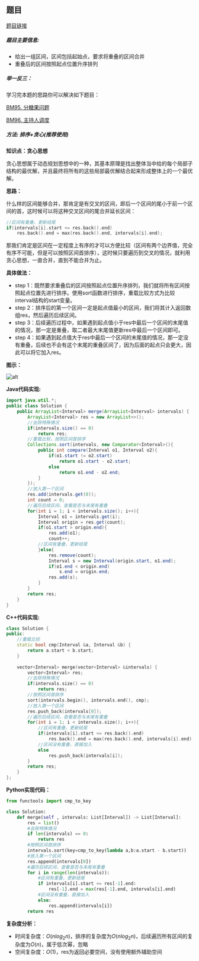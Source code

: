 ## 题目
[题目链接](https://www.nowcoder.com/practice/69f4e5b7ad284a478777cb2a17fb5e6a?tpId=196&tqId=691&sourceUrl=/exam/oj&channenl=wgithub&fromPut=wgithub)

##### 题目主要信息:

- 给出一组区间，区间包括起始点，要求将重叠的区间合并
- 重叠后的区间按照起点位置升序排列

##### 举一反三：

学习完本题的思路你可以解决如下题目：

[BM95. 分糖果问题](https://www.nowcoder.com/practice/76039109dd0b47e994c08d8319faa352?tpId=295&tqId=1008104)

[BM96. 主持人调度](https://www.nowcoder.com/practice/4edf6e6d01554870a12f218c94e8a299?tpId=295&tqId=1267319)


##### 方法: 排序+贪心(推荐使用)

**知识点：贪心思想**

贪心思想属于动态规划思想中的一种，其基本原理是找出整体当中给的每个局部子结构的最优解，并且最终将所有的这些局部最优解结合起来形成整体上的一个最优解。

**思路：**

什么样的区间能够合并，那肯定是有交叉的区间，即后一个区间的尾小于前一个区间的首，这时候可以将这种交叉区间的尾合并延长区间：
```cpp
//区间有重叠，更新结尾
if(intervals[i].start <= res.back().end) 
    res.back().end = max(res.back().end, intervals[i].end);
```

那我们肯定是区间在一定程度上有序的才可以方便比较（区间有两个边界值，完全有序不可能，但是可以按照区间首排序），这时候只要遍历到交叉的情况，就利用贪心思想，一直合并，直到不能合并为止。

**具体做法：**

- step 1：既然要求重叠后的区间按照起点位置升序排列，我们就将所有区间按照起点位置先进行排序。使用sort函数进行排序，重载比较方式为比较interval结构的start变量。
- step 2：排序后的第一个区间一定是起点值最小的区间，我们将其计入返回数组res，然后遍历后续区间。
- step 3：后续遍历过程中，如果遇到起点值小于res中最后一个区间的末尾值的情况，那一定是重叠，取二者最大末尾值更新res中最后一个区间即可。
- step 4：如果遇到起点值大于res中最后一个区间的末尾值的情况，那一定没有重叠，后续也不会有这个末尾的重叠区间了，因为后面的起点只会更大，因此可以将它加入res。

**图示：**

![alt](https://uploadfiles.nowcoder.com/images/20220205/397721558_1644065650879/F2925680FFBBBEAF9B4DE9E5A1765F9E)

**Java代码实现:**
```java
import java.util.*;
public class Solution {
    public ArrayList<Interval> merge(ArrayList<Interval> intervals) {
        ArrayList<Interval> res = new ArrayList<>();
        //去除特殊情况
        if(intervals.size() == 0) 
            return res;
        //重载比较，按照区间首排序
        Collections.sort(intervals, new Comparator<Interval>(){
            public int compare(Interval o1, Interval o2){
                if(o1.start != o2.start)
                    return o1.start - o2.start;
                else
                    return o1.end - o2.end;
            }
        }); 
        //放入第一个区间
        res.add(intervals.get(0)); 
        int count = 0;
        //遍历后续区间，查看是否与末尾有重叠
        for(int i = 1; i < intervals.size(); i++){
            Interval o1 = intervals.get(i);
            Interval origin = res.get(count);
            if(o1.start > origin.end){
                res.add(o1);
                count++;
            //区间有重叠，更新结尾
            }else{ 
                res.remove(count);
                Interval s = new Interval(origin.start, o1.end);
                if(o1.end < origin.end)
                    s.end = origin.end;
                res.add(s);
            }
        }
        return res;
    }
}
```
**C++代码实现:**
```cpp
class Solution {
public:
    //重载比较
    static bool cmp(Interval &a, Interval &b) { 
        return a.start < b.start;
    }
    
    vector<Interval> merge(vector<Interval> &intervals) {
        vector<Interval> res;
        //去除特殊情况
        if(intervals.size() == 0) 
            return res;
        //按照区间首排序
        sort(intervals.begin(), intervals.end(), cmp); 
        //放入第一个区间
        res.push_back(intervals[0]); 
        //遍历后续区间，查看是否与末尾有重叠
        for(int i = 1; i < intervals.size(); i++){ 
            //区间有重叠，更新结尾
            if(intervals[i].start <= res.back().end) 
                res.back().end = max(res.back().end, intervals[i].end);
            //区间没有重叠，直接加入
            else 
                res.push_back(intervals[i]);
        }
        return res;
    }
};
```

**Python实现代码：**
```python
from functools import cmp_to_key

class Solution:
    def merge(self , intervals: List[Interval]) -> List[Interval]:
        res = list()
        #去除特殊情况
        if len(intervals) == 0: 
            return res
        #按照区间首排序
        intervals.sort(key=cmp_to_key(lambda a,b:a.start - b.start))
        #放入第一个区间
        res.append(intervals[0]) 
        #遍历后续区间，查看是否与末尾有重叠
        for i in range(len(intervals)): 
            #区间有重叠，更新结尾
            if intervals[i].start <= res[-1].end: 
                res[-1].end = max(res[-1].end, intervals[i].end)
            #区间没有重叠，直接加入
            else: 
                res.append(intervals[i])
        return res


```
**复杂度分析：**

- 时间复杂度：$O(nlog_2n)$，排序的复杂度为$O(nlog_2n)$，后续遍历所有区间的复杂度为$O(n)$，属于低次幂，忽略
- 空间复杂度：$O(1)$，res为返回必要空间，没有使用额外辅助空间